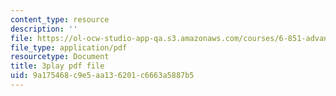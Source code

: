 ```yaml
---
content_type: resource
description: ''
file: https://ol-ocw-studio-app-qa.s3.amazonaws.com/courses/6-851-advanced-data-structures-spring-2012/9a175468c9e5aa136201c6663a5887b5_3e1ZF1L1VhY.pdf
file_type: application/pdf
resourcetype: Document
title: 3play pdf file
uid: 9a175468-c9e5-aa13-6201-c6663a5887b5
---
```

